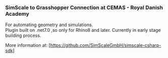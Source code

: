 ### SimScale to Grasshopper Connection at CEMAS - Royal Danish Academy
For automating geometry and simulations. <br/>
Plugin built on .net7.0 ,so only for Rhino8 and later. Currently in early stage building process. <br/>

More information at: [https://github.com/SimScaleGmbH/simscale-csharp-sdk] <br/>
